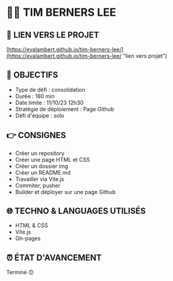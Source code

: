 # 👨‍💼 TIM BERNERS LEE

## 🔗 LIEN VERS LE PROJET

[https://evalambert.github.io/tim-berners-lee/](https://evalambert.github.io/tim-berners-lee/ "lien vers projet")

## 🎯 OBJECTIFS

- Type de défi : consolidation
- Durée : 180 min
- Date limite : 11/10/23 12h30
- Stratégie de déploiement : Page Github
- Défi d'équipe : solo

## 👉 CONSIGNES

- Créer un repository
- Créer une page HTML et CSS
- Créer un dossier img
- Créer un README.md
- Travailler via Vite.js
- Commiter, pusher
- Builder et déployer sur une page Github

## 🌐 TECHNO & LANGUAGES UTILISÉS

- HTML & CSS
- Vite.js
- Gh-pages

## ⏰ ÉTAT D'AVANCEMENT

Terminé 🙃
